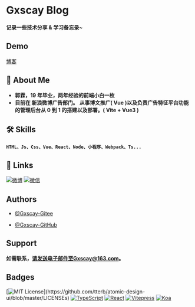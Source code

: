 # Gxscay Blog

**记录一些技术分享 & 学习备忘录~**

## Demo

[博客](https://gxscay.com)

## 🚀 About Me

- **郭霖，19 年毕业，两年经验的前端小白一枚**
- **目前在 新浪微博广告部门。**
  **从事博文推广( Vue )以及负责广告特征平台功能的管理后台从 0 到 1 的搭建以及部署。( Vite + Vue3 )**

## 🛠 Skills

**`HTML、Js、Css、Vue、React、Node、小程序、Webpack、Ts...`**

## 🔗 Links

[![微博](https://img.shields.io/badge/weibo-d13a34?style=for-the-badge&logo=sina-weibo&logoColor=white)](https://weibo.com/u/7717048370)
[![微信](https://img.shields.io/badge/%E5%BE%AE%E4%BF%A1-95d258?style=for-the-badge&logo=wechat&logoColor=white)](https://gxscay.com/qr-code/wx/)

## Authors

- [@Gxscay-Gitee](https://gitee.com/gxscay)

- [@Gxscay-GitHub](https://github.com/gxscay)

## Support

**如需联系，请发送电子邮件至Gxscay@163.com。**

## Badges

[![MIT License](https://img.shields.io/apm/l/atomic-design-ui.svg?)](https://github.com/tterb/atomic-design-ui/blob/master/LICENSEs)
[![TypeScript](https://img.shields.io/badge/Typescript-4.1+-80d8f7?labelColor=blue&color=fff)](https://github.com/microsoft/TypeScript)
[![React](https://img.shields.io/badge/React-17.0+-80d8f7?labelColor=80d8f7&color=fff)](https://github.com/facebook/react)
[![Vitepress](https://img.shields.io/badge/Vitepress-4.1+-6fbd91?labelColor=42b983&color=fff)](https://github.com/vuejs/vitepress)
[![Koa](https://img.shields.io/badge/koa-2.7+-6fbd91?labelColor=000&color=fff)](https://github.com/koajs/koa)
